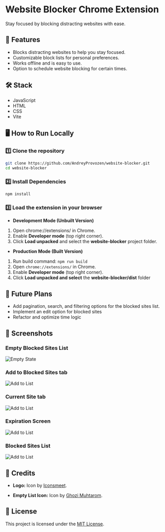 # Website Blocker Chrome Extension

Stay focused by blocking distracting websites with ease.

## 🚀 Features

- Blocks distracting websites to help you stay focused.
- Customizable block lists for personal preferences.
- Works offline and is easy to use.
- Option to schedule website blocking for certain times.

## 🛠 Stack

- JavaScript
- HTML
- CSS
- Vite

## 🖥️ How to Run Locally

### 1️⃣ Clone the repository

```bash
git clone https://github.com/AndreyProvozen/website-blocker.git
cd website-blocker
```

### 2️⃣ Install Dependencies

```bash
npm install
```

### 3️⃣ Load the extension in your browser

- **Development Mode (Unbuilt Version)**

1. Open chrome://extensions/ in Chrome.
1. Enable **Developer mode** (top right corner).
1. Click **Load unpacked** and select the **website-blocker** project folder.

- **Production Mode (Built Version)**

1. Run build command: `npm run build`
1. Open `chrome://extensions/` in Chrome.
1. Enable **Developer mode** (top right corner).
1. Click **Load unpacked and select** the **website-blocker/dist** folder

## 🎯 Future Plans

- Add pagination, search, and filtering options for the blocked sites list.
- Implement an edit option for blocked sites
- Refactor and optimize time logic

## 📸 Screenshots

### Empty Blocked Sites List

![Empty State](./src/screenshots/empty-state.png)

### Add to Blocked Sites tab

![Add to List](./src/screenshots/add-to-list.png)

### Current Site tab

![Add to List](./src/screenshots/current-site.png)

### Expiration Screen

![Add to List](./src/screenshots/expiration-screen.png)

### Blocked Sites List

![Add to List](./src/screenshots/blocked-list.png)

## 🎨 Credits

- **Logo:** Icon by [Iconsmeet](https://www.freepik.com/icon/web-lock_18495899#fromView=search&page=6&position=22&uuid=759a42bf-e5b1-44cf-acc9-d8ecd9995534).

- **Empty List Icon:** Icon by [Ghozi Muhtarom](https://www.flaticon.com/free-icons/no-data).

## 📜 License

This project is licensed under the [MIT License](https://mit-license.org/).
